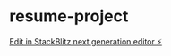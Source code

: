 # resume-project

[Edit in StackBlitz next generation editor ⚡️](https://stackblitz.com/~/github.com/veeragoni/resume-project)